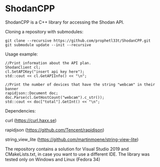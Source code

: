# ShodanCPP

ShodanCPP is a C++ library for accessing the Shodan API.

Cloning a repository with submodules:
```shell
git clone --recursive https://github.com/prophetl33t/ShodanCPP.git
git submodule update --init --recursive
```

Usage example:

   	//Print information about the API plan.
    ShodanClient cl;
    cl.SetAPIKey("insert api key here");
    std::cout << cl.GetAPIInfo() << "\n";

    //Print the number of devices that have the string "webcam" in their banner
    rapidjson::Document doc;
    doc.Parse(cl.GetHostCount("webcam").c_str());
    std::cout << doc["total"].GetInt() << "\n";

Dependencies:

curl (https://curl.haxx.se)

rapidjson (https://github.com/Tencent/rapidjson)

string_view_lite (https://github.com/martinmoene/string-view-lite)

The repository contains a solution for Visual Studio 2019 and CMakeLists.txt, in case you want to use a different IDE. The library was tested only on Windows and Linux (Fedora 34)
